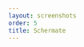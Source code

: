 ```yaml
---
layout: screenshots
order: 5
title: Schermate
---
```

  <a href="/resources/remmina-plugin-exec/archive/latest/italian/general.png"
    data-caption="Impostazioni generali"></a>

